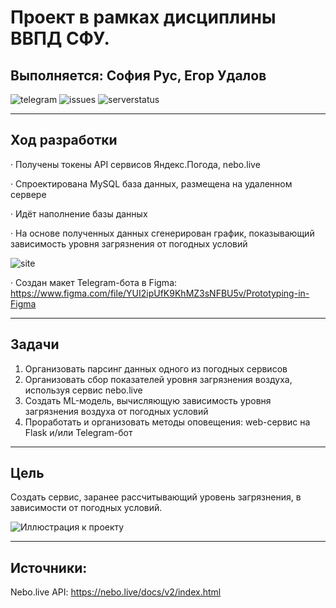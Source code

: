 # Проект в рамках дисциплины ВВПД СФУ. 
## Выполняется: София Рус, Егор Удалов

![telegram](https://img.shields.io/badge/Telegram-arud3nko-informational?style=for-the-badge&logo=appveyor)
![issues](https://img.shields.io/github/issues/arud3nko/python-ML-airpollution?label=ISSUES&style=for-the-badge)
![serverstatus](https://img.shields.io/website?down_message=OFFLINE&label=SERVER&style=for-the-badge&up_message=Running&url=http%3A%2F%2Funiver.icu)


***

## Ход разработки
· Получены токены API сервисов Яндекс.Погода, nebo.live

· Спроектирована MySQL база данных, размещена на удаленном сервере

· Идёт наполнение базы данных 

· На основе полученных данных сгенерирован график, показывающий зависимость уровня загрязнения от погодных условий

![site](https://ibb.co/1mfrXz1)

· Создан макет Telegram-бота в Figma: https://www.figma.com/file/YUI2ipUfK9KhMZ3sNFBU5v/Prototyping-in-Figma

***

## Задачи
1) Организовать парсинг данных одного из погодных сервисов
2) Организовать сбор показателей уровня загрязнения воздуха, используя сервис nebo.live
3) Создать ML-модель, вычисляющую зависимость уровня загрязнения воздуха от погодных условий
4) Проработать и организовать методы оповещения: web-сервис на Flask и/или Telegram-бот

***

## Цель
Создать сервис, заранее рассчитывающий уровень загрязнения, в зависимости от погодных условий.

![Иллюстрация к проекту](https://sun9-73.userapi.com/impg/hXUcAJhPO8z6qYBaD6oV-yEZbkvdeRYAQH9epg/u6WFvY7DbzI.jpg?size=1712x1074&quality=96&sign=ea86c5df1e4429034bd6c002a806c863&type=album)


*** 
## Источники:
Nebo.live API: https://nebo.live/docs/v2/index.html
